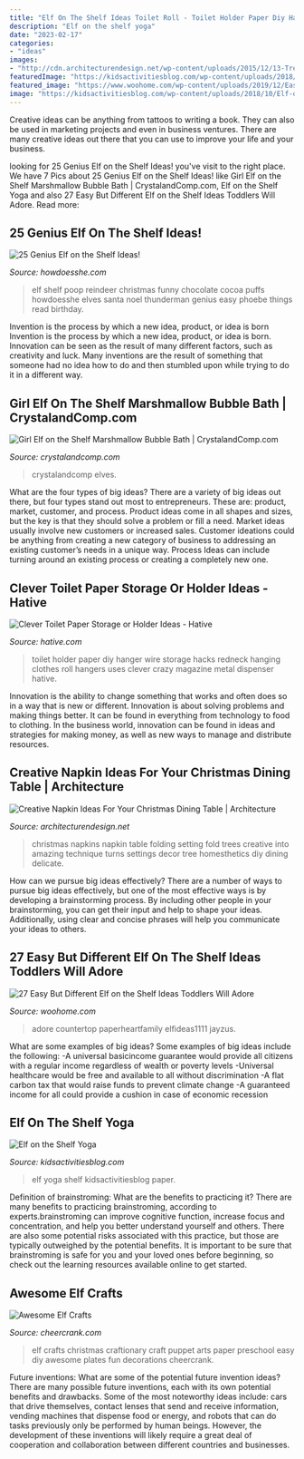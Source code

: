 ```yaml
---
title: "Elf On The Shelf Ideas Toilet Roll - Toilet Holder Paper Diy Hanger Wire Storage Hacks Redneck Hanging Clothes Roll Hangers Uses Clever Crazy Magazine Metal Dispenser Hative"
description: "Elf on the shelf yoga"
date: "2023-02-17"
categories:
- "ideas"
images:
- "http://cdn.architecturendesign.net/wp-content/uploads/2015/12/13-Tree-Napkin-Fold-AD.jpg"
featuredImage: "https://kidsactivitiesblog.com/wp-content/uploads/2018/10/Elf-on-the-Shelf-Yoga-3.jpg"
featured_image: "https://www.woohome.com/wp-content/uploads/2019/12/Easy-Elf-On-The-Shelf-Ideas-22.jpg"
image: "https://kidsactivitiesblog.com/wp-content/uploads/2018/10/Elf-on-the-Shelf-Yoga-3.jpg"
---
```



Creative ideas can be anything from tattoos to writing a book. They can also be used in marketing projects and even in business ventures. There are many creative ideas out there that you can use to improve your life and your business.

	

		
looking for 25 Genius Elf on the Shelf Ideas! you've visit to the right place. We have 7 Pics about 25 Genius Elf on the Shelf Ideas! like Girl Elf on the Shelf Marshmallow Bubble Bath | CrystalandComp.com, Elf on the Shelf Yoga and also 27 Easy But Different Elf on the Shelf Ideas Toddlers Will Adore. Read more:
		
    
## 25 Genius Elf On The Shelf Ideas!

<img loading=lazy src="http://howdoesshe.com/wp-content/uploads/2014/10/Elf-24.jpg" onerror="this.onerror=null;this.src='https://tse3.mm.bing.net/th?id=OIP.2N7RcPlLL76V4bAk82SkPAHaLJ&amp;pid=15.1';" alt="25 Genius Elf on the Shelf Ideas!">

_Source: howdoesshe.com_

>elf shelf poop reindeer christmas funny chocolate cocoa puffs howdoesshe elves santa noel thunderman genius easy phoebe things read birthday. 

	

Invention is the process by which a new idea, product, or idea is born
Invention is the process by which a new idea, product, or idea is born. Innovation can be seen as the result of many different factors, such as creativity and luck. Many inventions are the result of something that someone had no idea how to do and then stumbled upon while trying to do it in a different way.

    
## Girl Elf On The Shelf Marshmallow Bubble Bath | CrystalandComp.com

<img loading=lazy src="http://crystalandcomp.com/wp-content/uploads/2014/12/girl-elf-on-the-shelf-.jpg" onerror="this.onerror=null;this.src='https://tse3.mm.bing.net/th?id=OIP.9ojFmy8W_hssMhL-3uis7gHaLG&amp;pid=15.1';" alt="Girl Elf on the Shelf Marshmallow Bubble Bath | CrystalandComp.com">

_Source: crystalandcomp.com_

>crystalandcomp elves. 

	

What are the four types of big ideas?
There are a variety of big ideas out there, but four types stand out most to entrepreneurs. These are: product, market, customer, and process. Product ideas come in all shapes and sizes, but the key is that they should solve a problem or fill a need. Market ideas usually involve new customers or increased sales. Customer ideations could be anything from creating a new category of business to addressing an existing customer’s needs in a unique way. Process Ideas can include turning around an existing process or creating a completely new one.

    
## Clever Toilet Paper Storage Or Holder Ideas - Hative

<img loading=lazy src="https://hative.com/wp-content/uploads/2015/02/toilet-paper-storage/12-toilet-paper-storage.jpg" onerror="this.onerror=null;this.src='https://tse4.mm.bing.net/th?id=OIP.KpgkvkGFr8iUNlRVutVQdgHaJ4&amp;pid=15.1';" alt="Clever Toilet Paper Storage or Holder Ideas - Hative">

_Source: hative.com_

>toilet holder paper diy hanger wire storage hacks redneck hanging clothes roll hangers uses clever crazy magazine metal dispenser hative. 

	

Innovation is the ability to change something that works and often does so in a way that is new or different. Innovation is about solving problems and making things better. It can be found in everything from technology to food to clothing. In the business world, innovation can be found in ideas and strategies for making money, as well as new ways to manage and distribute resources.

    
## Creative Napkin Ideas For Your Christmas Dining Table | Architecture

<img loading=lazy src="http://cdn.architecturendesign.net/wp-content/uploads/2015/12/13-Tree-Napkin-Fold-AD.jpg" onerror="this.onerror=null;this.src='https://tse3.mm.bing.net/th?id=OIP.fcmq6IBYo-3W1k98QHeQrQHaJV&amp;pid=15.1';" alt="Creative Napkin Ideas For Your Christmas Dining Table | Architecture">

_Source: architecturendesign.net_

>christmas napkins napkin table folding setting fold trees creative into amazing technique turns settings decor tree homesthetics diy dining delicate. 

	

How can we pursue big ideas effectively?
There are a number of ways to pursue big ideas effectively, but one of the most effective ways is by developing a brainstorming process. By including other people in your brainstorming, you can get their input and help to shape your ideas. Additionally, using clear and concise phrases will help you communicate your ideas to others.

    
## 27 Easy But Different Elf On The Shelf Ideas Toddlers Will Adore

<img loading=lazy src="https://www.woohome.com/wp-content/uploads/2019/12/Easy-Elf-On-The-Shelf-Ideas-22.jpg" onerror="this.onerror=null;this.src='https://tse4.mm.bing.net/th?id=OIP.jjTW6jwnFA29XKYlV1nFgwHaJ4&amp;pid=15.1';" alt="27 Easy But Different Elf on the Shelf Ideas Toddlers Will Adore">

_Source: woohome.com_

>adore countertop paperheartfamily elfideas1111 jayzus. 

	

What are some examples of big ideas?
Some examples of big ideas include the following: 
-A universal basicincome guarantee would provide all citizens with a regular income regardless of wealth or poverty levels 
-Universal healthcare would be free and available to all without discrimination 
-A flat carbon tax that would raise funds to prevent climate change 
-A guaranteed income for all could provide a cushion in case of economic recession

    
## Elf On The Shelf Yoga

<img loading=lazy src="https://kidsactivitiesblog.com/wp-content/uploads/2018/10/Elf-on-the-Shelf-Yoga-3.jpg" onerror="this.onerror=null;this.src='https://tse2.mm.bing.net/th?id=OIP.1DyFzDgyXxAfRU4eRukBSAHaKX&amp;pid=15.1';" alt="Elf on the Shelf Yoga">

_Source: kidsactivitiesblog.com_

>elf yoga shelf kidsactivitiesblog paper. 

	

Definition of brainstroming: What are the benefits to practicing it?
There are many benefits to practicing brainstroming, according to experts.brainstroming can improve cognitive function, increase focus and concentration, and help you better understand yourself and others. There are also some potential risks associated with this practice, but those are typically outweighed by the potential benefits. It is important to be sure that brainstroming is safe for you and your loved ones before beginning, so check out the learning resources available online to get started.

    
## Awesome Elf Crafts

<img loading=lazy src="https://www.cheercrank.com/wp-content/uploads/2015/12/24-back-yard-elf.jpg" onerror="this.onerror=null;this.src='https://tse1.mm.bing.net/th?id=OIP.zjpBhQHjOuVSK7Gc0UyEMgHaNN&amp;pid=15.1';" alt="Awesome Elf Crafts">

_Source: cheercrank.com_

>elf crafts christmas craftionary craft puppet arts paper preschool easy diy awesome plates fun decorations cheercrank. 

	

Future inventions: What are some of the potential future invention ideas?
There are many possible future inventions, each with its own potential benefits and drawbacks. Some of the most noteworthy ideas include: cars that drive themselves, contact lenses that send and receive information, vending machines that dispense food or energy, and robots that can do tasks previously only be performed by human beings. However, the development of these inventions will likely require a great deal of cooperation and collaboration between different countries and businesses.

